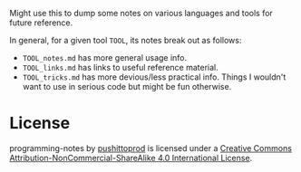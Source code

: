Might use this to dump some notes on various languages and tools for future
reference.

In general, for a given tool `TOOL`, its notes break out as follows:

* `TOOL_notes.md` has more general usage info.
* `TOOL_links.md` has links to useful reference material.
* `TOOL_tricks.md` has more devious/less practical info. Things I wouldn't want
  to use in serious code but might be fun otherwise.

# License

programming-notes by [pushittoprod](https://github.com/pushittoprod) is licensed
under a [Creative Commons Attribution-NonCommercial-ShareAlike 4.0 International
License](http://creativecommons.org/licenses/by-nc-sa/4.0/).